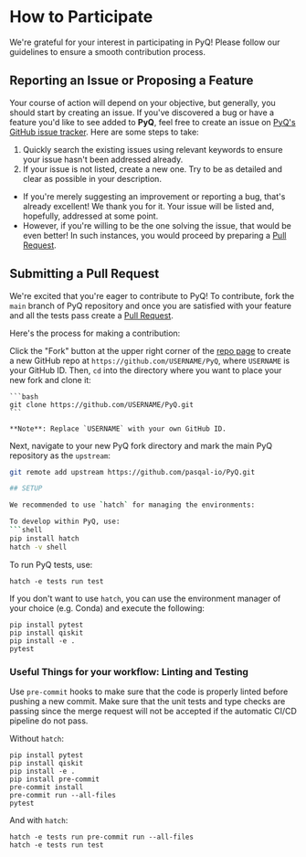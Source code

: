 # How to Participate

We're grateful for your interest in participating in PyQ! Please follow our guidelines to ensure a smooth contribution process.

## Reporting an Issue or Proposing a Feature

Your course of action will depend on your objective, but generally, you should start by creating an issue. If you've discovered a bug or have a feature you'd like to see added to **PyQ**, feel free to create an issue on [PyQ's GitHub issue tracker](https://github.com/pasqal-io/PyQ/issues). Here are some steps to take:

1. Quickly search the existing issues using relevant keywords to ensure your issue hasn't been addressed already.
2. If your issue is not listed, create a new one. Try to be as detailed and clear as possible in your description.

- If you're merely suggesting an improvement or reporting a bug, that's already excellent! We thank you for it. Your issue will be listed and, hopefully, addressed at some point.
- However, if you're willing to be the one solving the issue, that would be even better! In such instances, you would proceed by preparing a [Pull Request](#submitting-a-pull-request).

## Submitting a Pull Request

We're excited that you're eager to contribute to PyQ! To contribute, fork the `main` branch of PyQ repository and once you are satisfied with your feature and all the tests pass create a [Pull Request](https://github.com/pasqal-io/PyQ/pulls).

Here's the process for making a contribution:

Click the "Fork" button at the upper right corner of the [repo page](https://github.com/pasqal-io/PyQ) to create a new GitHub repo at `https://github.com/USERNAME/PyQ`, where `USERNAME` is your GitHub ID. Then, `cd` into the directory where you want to place your new fork and clone it:

    ```bash
    git clone https://github.com/USERNAME/PyQ.git
    ```

    **Note**: Replace `USERNAME` with your own GitHub ID.

   Next, navigate to your new PyQ fork directory and mark the main PyQ repository as the `upstream`:

   ```bash
   git remote add upstream https://github.com/pasqal-io/PyQ.git

## SETUP

We recommended to use `hatch` for managing the environments:

To develop within PyQ, use:
```shell
pip install hatch
hatch -v shell
```

To run PyQ tests, use:

```shell
hatch -e tests run test
```

If you don't want to use `hatch`, you can use the environment manager of your
choice (e.g. Conda) and execute the following:

```shell
pip install pytest
pip install qiskit
pip install -e .
pytest
```

### Useful Things for your workflow: Linting and Testing

Use `pre-commit` hooks to make sure that the code is properly linted before pushing a new commit. Make sure that the unit tests and type checks are passing since the merge request will not be accepted if the automatic CI/CD pipeline do not pass.

Without `hatch`:

```shell
pip install pytest
pip install qiskit
pip install -e .
pip install pre-commit
pre-commit install
pre-commit run --all-files
pytest
```

And with `hatch`:

```shell
hatch -e tests run pre-commit run --all-files
hatch -e tests run test
```

